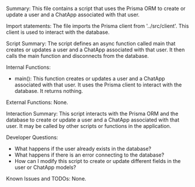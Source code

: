 Summary:
This file contains a script that uses the Prisma ORM to create or update a user and a ChatApp associated with that user.

Import statements:
The file imports the Prisma client from '../src/client'. This client is used to interact with the database.

Script Summary:
The script defines an async function called main that creates or updates a user and a ChatApp associated with that user. It then calls the main function and disconnects from the database.

Internal Functions:
- main(): This function creates or updates a user and a ChatApp associated with that user. It uses the Prisma client to interact with the database. It returns nothing.

External Functions:
None.

Interaction Summary:
This script interacts with the Prisma ORM and the database to create or update a user and a ChatApp associated with that user. It may be called by other scripts or functions in the application.

Developer Questions:
- What happens if the user already exists in the database?
- What happens if there is an error connecting to the database?
- How can I modify this script to create or update different fields in the user or ChatApp models?

Known Issues and TODOs:
None.